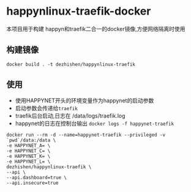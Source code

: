 # happynlinux-traefik-docker
本项目用于构建 happyn和traefik二合一的docker镜像,方便网络隔离时使用
## 构建镜像
```
docker build . -t dezhishen/happynlinux-traefik
```
## 使用
- 使用HAPPYNET开头的环境变量作为happynet的启动参数
- 启动参数会传递给`traefik`
- traefik后台启动,日志在 /data/logs/traefik.log
- happynet的日志在控制台输出 `docker logs -f happynet-traefik`
```
docker run --rm -d --name=happynet-traefik --privileged -v `pwd`/data:/data \
-e HAPPYNET_A= \
-e HAPPYNET_C= \
-e HAPPYNET_K= \
-e HAPPYNET_L= \
dezhishen/happynlinux-traefik \
--api \
--api.dashboard=true \
--api.insecure=true 
```